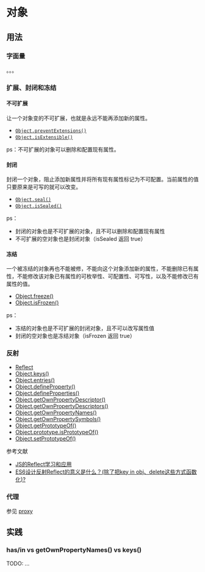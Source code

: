 # 对象

## 用法

### 字面量

。。。

### 扩展、封闭和冻结

#### 不可扩展

让一个对象变的不可扩展，也就是永远不能再添加新的属性。

- [`Object.preventExtensions()`](https://developer.mozilla.org/zh-CN/docs/Web/JavaScript/Reference/Global_Objects/Object/preventExtensions)
- [`Object.isExtensible()`](https://developer.mozilla.org/zh-CN/docs/Web/JavaScript/Reference/Global_Objects/Object/isExtensible)

ps：不可扩展的对象可以删除和配置现有属性。


#### 封闭

封闭一个对象，阻止添加新属性并将所有现有属性标记为不可配置。当前属性的值只要原来是可写的就可以改变。

- [`Object.seal()`](https://developer.mozilla.org/zh-CN/docs/Web/JavaScript/Reference/Global_Objects/Object/seal)
- [`Object.isSealed()`](https://developer.mozilla.org/zh-CN/docs/Web/JavaScript/Reference/Global_Objects/Object/isSealed)

ps：

- 封闭的对象也是不可扩展的对象，且不可以删除和配置现有属性
- 不可扩展的空对象也是封闭对象（isSealed 返回 true）

#### 冻结

一个被冻结的对象再也不能被修，不能向这个对象添加新的属性，不能删除已有属性，不能修改该对象已有属性的可枚举性、可配置性、可写性，以及不能修改已有属性的值。

- [Object.freeze()](https://developer.mozilla.org/zh-CN/docs/Web/JavaScript/Reference/Global_Objects/Object/freeze)
- [Object.isFrozen()](https://developer.mozilla.org/zh-CN/docs/Web/JavaScript/Reference/Global_Objects/Object/isFrozen)

ps：

- 冻结的对象也是不可扩展的封闭对象，且不可以改写属性值
- 封闭的空对象也是冻结对象（isFrozen 返回 true）

### 反射

- [Reflect](https://developer.mozilla.org/zh-CN/docs/Web/JavaScript/Reference/Global_Objects/Reflect)
- [Object.keys()](https://developer.mozilla.org/zh-CN/docs/Web/JavaScript/Reference/Global_Objects/Object/keys)
- [Object.entries()](https://developer.mozilla.org/zh-CN/docs/Web/JavaScript/Reference/Global_Objects/Object/entries)
- [Object.defineProperty()](https://developer.mozilla.org/zh-CN/docs/Web/JavaScript/Reference/Global_Objects/Object/defineProperty)
- [Object.defineProperties()](https://developer.mozilla.org/zh-CN/docs/Web/JavaScript/Reference/Global_Objects/Object/defineProperties)
- [Object.getOwnPropertyDescriptor()](https://developer.mozilla.org/zh-CN/docs/Web/JavaScript/Reference/Global_Objects/Object/getOwnPropertyDescriptor)
- [Object.getOwnPropertyDescriptors()](https://developer.mozilla.org/zh-CN/docs/Web/JavaScript/Reference/Global_Objects/Object/getOwnPropertyDescriptors)
- [Object.getOwnPropertyNames()](https://developer.mozilla.org/zh-CN/docs/Web/JavaScript/Reference/Global_Objects/Object/getOwnPropertyNames)
- [Object.getOwnPropertySymbols()](https://developer.mozilla.org/zh-CN/docs/Web/JavaScript/Reference/Global_Objects/Object/getOwnPropertySymbols)
- [Object.getPrototypeOf()](https://developer.mozilla.org/zh-CN/docs/Web/JavaScript/Reference/Global_Objects/Object/GetPrototypeOf)
- [Object.prototype.isPrototypeOf()](https://developer.mozilla.org/zh-CN/docs/Web/JavaScript/Reference/Global_Objects/Object/isPrototypeOf)
- [Object.setPrototypeOf()](https://developer.mozilla.org/zh-CN/docs/Web/JavaScript/Reference/Global_Objects/Object/setPrototypeOf)

参考文献

- [JS的Reflect学习和应用](https://zhuanlan.zhihu.com/p/92700557)
- [ES6设计反射Reflect的意义是什么？(除了把key in obj、delete这些方式函数化)?](https://www.zhihu.com/question/276403215)

### 代理

参见 [proxy](./proxy/README.md)

## 实践

### has/in vs getOwnPropertyNames() vs keys()

TODO: ...
